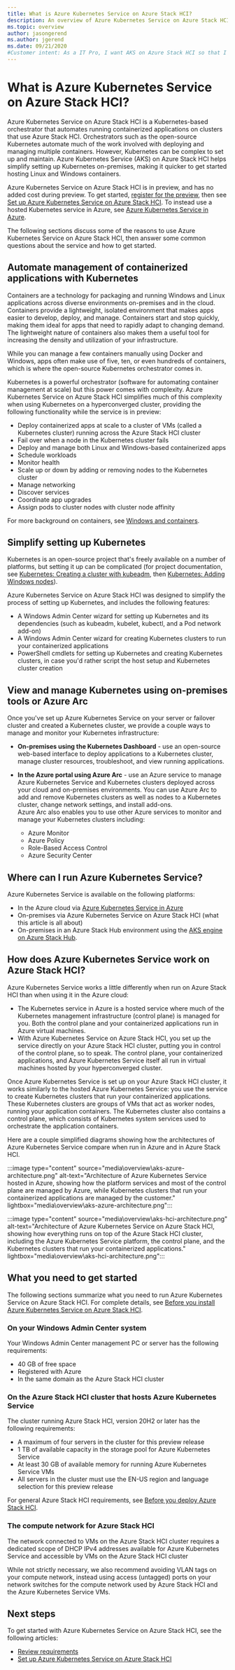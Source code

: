 ```yaml
---
title: What is Azure Kubernetes Service on Azure Stack HCI?
description: An overview of Azure Kubernetes Service on Azure Stack HCI
ms.topic: overview
author: jasongerend
ms.author: jgerend
ms.date: 09/21/2020
#Customer intent: As a IT Pro, I want AKS on Azure Stack HCI so that I can easily deploy Kubernetes on-premises to orchestrate my containerized workloads.
---
```

# What is Azure Kubernetes Service on Azure Stack HCI?

Azure Kubernetes Service on Azure Stack HCI is a Kubernetes-based orchestrator that automates running containerized applications on clusters that use Azure Stack HCI. Orchestrators such as the open-source Kubernetes automate much of the work involved with deploying and managing multiple containers. However, Kubernetes can be complex to set up and maintain. Azure Kubernetes Service (AKS) on Azure Stack HCI helps simplify setting up Kubernetes on-premises, making it quicker to get started hosting Linux and Windows containers.

Azure Kubernetes Service on Azure Stack HCI is in preview, and has no added cost during preview. To get started, [register for the preview](https://aka.ms/AKS-HCI-Evaluate), then see [Set up Azure Kubernetes Service on Azure Stack HCI](setup.md). To instead use a hosted Kubernetes service in Azure, see [Azure Kubernetes Service in Azure](/azure/aks/intro-kubernetes).

The following sections discuss some of the reasons to use Azure Kubernetes Service on Azure Stack HCI, then answer some common questions about the service and how to get started.

## Automate management of containerized applications with Kubernetes

Containers are a technology for packaging and running Windows and Linux applications across diverse environments on-premises and in the cloud. Containers provide a lightweight, isolated environment that makes apps easier to develop, deploy, and manage. Containers start and stop quickly, making them ideal for apps that need to rapidly adapt to changing demand. The lightweight nature of containers also makes them a useful tool for increasing the density and utilization of your infrastructure.

While you can manage a few containers manually using Docker and Windows, apps often make use of five, ten, or even hundreds of containers, which is where the open-source Kubernetes orchestrator comes in.

Kubernetes is a powerful orchestrator (software for automating container management at scale) but this power comes with complexity. Azure Kubernetes Service on Azure Stack HCI simplifies much of this complexity when using Kubernetes on a hyperconverged cluster, providing the following functionality while the service is in preview:

- Deploy containerized apps at scale to a cluster of VMs (called a Kubernetes cluster) running across the Azure Stack HCI cluster
- Fail over when a node in the Kubernetes cluster fails
- Deploy and manage both Linux and Windows-based containerized apps
- Schedule workloads
- Monitor health
- Scale up or down by adding or removing nodes to the Kubernetes cluster
- Manage networking
- Discover services
- Coordinate app upgrades
- Assign pods to cluster nodes with cluster node affinity

For more background on containers, see [Windows and containers](/virtualization/windowscontainers/about/).

## Simplify setting up Kubernetes

Kubernetes is an open-source project that's freely available on a number of platforms, but setting it up can be complicated (for project documentation, see [Kubernetes: Creating a cluster with kubeadm](https://kubernetes.io/docs/setup/production-environment/tools/kubeadm/create-cluster-kubeadm/), then [Kubernetes: Adding Windows nodes](https://kubernetes.io/docs/tasks/administer-cluster/kubeadm/adding-windows-nodes/)).

Azure Kubernetes Service on Azure Stack HCI was designed to simplify the process of setting up Kubernetes, and includes the following features:

- A Windows Admin Center wizard for setting up Kubernetes and its dependencies (such as kubeadm, kubelet, kubectl, and a Pod network add-on)
- A Windows Admin Center wizard for creating Kubernetes clusters to run your containerized applications
- PowerShell cmdlets for setting up Kubernetes and creating Kubernetes clusters, in case you'd rather script the host setup and Kubernetes cluster creation

## View and manage Kubernetes using on-premises tools or Azure Arc

Once you've set up Azure Kubernetes Service on your server or failover cluster and created a Kubernetes cluster, we provide a couple ways to manage and monitor your Kubernetes infrastructure:

- **On-premises using the Kubernetes Dashboard** - use an open-source web-based interface to deploy applications to a Kubernetes cluster, manage cluster resources, troubleshoot, and view running applications.
- **In the Azure portal using Azure Arc** - use an Azure service to manage Azure Kubernetes Service and Kubernetes clusters deployed across your cloud and on-premises environments. You can use Azure Arc to add and remove Kubernetes clusters as well as nodes to a Kubernetes cluster, change network settings, and install add-ons.
<br>Azure Arc also enables you to use other Azure services to monitor and manage your Kubernetes clusters including:

  - Azure Monitor
  - Azure Policy
  - Role-Based Access Control
  - Azure Security Center

## Where can I run Azure Kubernetes Service?

Azure Kubernetes Service is available on the following platforms:

- In the Azure cloud via [Azure Kubernetes Service in Azure](/azure/aks/intro-kubernetes)
- On-premises via Azure Kubernetes Service on Azure Stack HCI (what this article is all about)
- On-premises in an Azure Stack Hub environment using the [AKS engine on Azure Stack Hub](../user/azure-stack-kubernetes-aks-engine-overview.md).

## How does Azure Kubernetes Service work on Azure Stack HCI?

Azure Kubernetes Service works a little differently when run on Azure Stack HCI  than when using it in the Azure cloud:

- The Kubernetes service in Azure is a hosted service where much of the Kubernetes management infrastructure (control plane) is managed for you. Both the control plane and your containerized applications run in Azure virtual machines.
- With Azure Kubernetes Service on Azure Stack HCI, you set up the service directly on your Azure Stack HCI cluster, putting you in control of the control plane, so to speak. The control plane, your containerized applications, and Azure Kubernetes Service itself all run in virtual machines hosted by your hyperconverged cluster.

Once Azure Kubernetes Service is set up on your Azure Stack HCI cluster, it works similarly to the hosted Azure Kubernetes Service: you use the service to create Kubernetes clusters that run your containerized applications. These Kubernetes clusters are groups of VMs that act as worker nodes, running your application containers. The Kubernetes cluster also contains a control plane, which consists of Kubernetes system services used to orchestrate the application containers.

Here are a couple simplified diagrams showing how the architectures of Azure Kubernetes Service compare when run in Azure and in Azure Stack HCI.

:::image type="content" source="media\overview\aks-azure-architecture.png" alt-text="Architecture of Azure Kubernetes Service hosted in Azure, showing how the platform services and most of the control plane are managed by Azure, while Kubernetes clusters that run your containerized applications are managed by the customer." lightbox="media\overview\aks-azure-architecture.png":::

:::image type="content" source="media\overview\aks-hci-architecture.png" alt-text="Architecture of Azure Kubernetes Service on Azure Stack HCI, showing how everything runs on top of the Azure Stack HCI cluster, including the Azure Kubernetes Service platform, the control plane, and the Kubernetes clusters that run your containerized applications." lightbox="media\overview\aks-hci-architecture.png":::

## What you need to get started

The following sections summarize what you need to run Azure Kubernetes Service on Azure Stack HCI. For complete details, see [Before you install Azure Kubernetes Service on Azure Stack HCI](system-requirements.md).

### On your Windows Admin Center system

Your Windows Admin Center management PC or server has the following requirements:

- 40 GB of free space
- Registered with Azure
- In the same domain as the Azure Stack HCI cluster

### On the Azure Stack HCI cluster that hosts Azure Kubernetes Service

The cluster running Azure Stack HCI, version 20H2 or later has the following requirements:

- A maximum of four servers in the cluster for this preview release
- 1 TB of available capacity in the storage pool for Azure Kubernetes Service
- At least 30 GB of available memory for running Azure Kubernetes Service VMs
- All servers in the cluster must use the EN-US region and language selection for this preview release

For general Azure Stack HCI requirements, see [Before you deploy Azure Stack HCI](../hci/deploy/before-you-start.md).

### The compute network for Azure Stack HCI

The network connected to VMs on the Azure Stack HCI cluster requires a dedicated scope of DHCP IPv4 addresses available for Azure Kubernetes Service and accessible by VMs on the Azure Stack HCI cluster

While not strictly necessary, we also recommend avoiding VLAN tags on your compute network, instead using access (untagged) ports on your network switches for the compute network used by Azure Stack HCI and the Azure Kubernetes Service VMs.

## Next steps

To get started with Azure Kubernetes Service on Azure Stack HCI, see the following articles:

- [Review requirements](system-requirements.md)
- [Set up Azure Kubernetes Service on Azure Stack HCI](create-kubernetes-cluster.md)